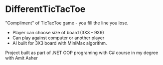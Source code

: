 # DifferentTicTacToe
"Compliment" of TicTacToe game - you fill the line you lose.
  - Player can choose size of board (3X3 - 9X9)
  - Can play against computer or another player
  - AI built for 3X3 board with MiniMax algorithm.

Project built as part of .NET OOP programing with C# course in my degree with Amit Asher
